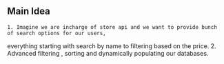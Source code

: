 ## Main Idea
    1. Imagine we are incharge of store api and we want to provide bunch of search options for our users,
everything starting with search by name to filtering based on the price.
    2.  Advanced filtering , sorting and dynamically populating our databases.